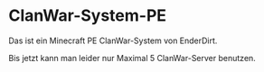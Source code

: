# ClanWar-System-PE
Das ist ein Minecraft PE ClanWar-System von EnderDirt.

Bis jetzt kann man leider nur Maximal 5 ClanWar-Server benutzen.
